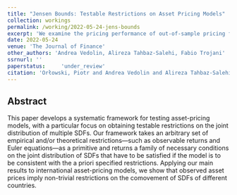 ```yaml
---
title: "Jensen Bounds: Testable Restrictions on Asset Pricing Models"
collection: workings
permalink: /working/2022-05-24-jens-bounds
excerpt: 'We examine the pricing performance of out-of-sample pricing factors in the broad cross-section of currency returns. To this end, we develop a methodology for estimating empirical minimum-dispersion stochastic discount factors (SDFs) under constraints on maximum position leverage. Under leverage constraints compatible with those observed in the currency markets, our empirical SDFs deliver smaller out-of-sample pricing errors than existing factor models, and are priced in individual currency and hedge fund cross-sections. After transaction costs, an investable SDF portfolio delivers a Sharpe ratio of around 0.8 and positively skewed returns. These empirical SDFs offer tractable benchmarks for candidate currency pricing models.'
date: 2022-05-24
venue: 'The Journal of Finance'
other_authors: 'Andrea Vedolin, Alireza Tahbaz-Salehi, Fabio Trojani'
ssrnurl: ''
paperstatus:	 'under_review'
citation: 'Orłowski, Piotr and Andrea Vedolin and Alireza Tahbaz-Salehi and Fabio Trojani (2022) Jensen Bounds: Testable Restrictions on Asset Pricing Models'
---
```

## Abstract

This paper develops a systematic framework for testing asset-pricing models, with a particular focus on obtaining testable restrictions on the joint distribution of multiple SDFs. Our framework takes an arbitrary set of empirical and/or theoretical restrictions—such as observable returns and Euler equations—as a primitive and returns a family of necessary conditions on the joint distribution of SDFs that have to be satisfied if the model is to be consistent with the a priori specified restrictions. Applying our main results to international asset-pricing models, we show that observed asset prices imply non-trivial restrictions on the comovement of SDFs of different countries.